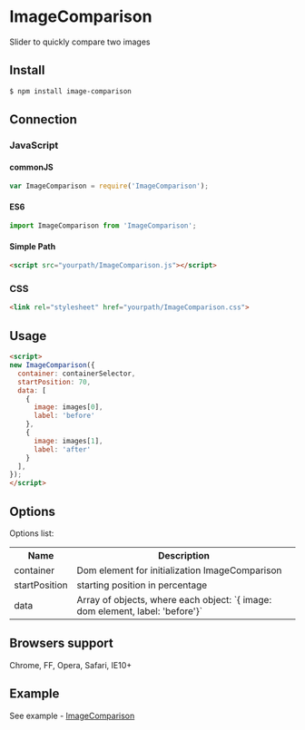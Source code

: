 ImageComparison
===============
Slider to quickly compare two images


## Install
```bash
$ npm install image-comparison
```

## Connection
### JavaScript
#### commonJS
```js
var ImageComparison = require('ImageComparison');
```
#### ES6
```js
import ImageComparison from 'ImageComparison';
```
#### Simple Path
```html
<script src="yourpath/ImageComparison.js"></script>
```

### CSS
```html
<link rel="stylesheet" href="yourpath/ImageComparison.css">
```

## Usage
```html
<script>
new ImageComparison({ 
  container: containerSelector,
  startPosition: 70,
  data: [
    {
      image: images[0],
      label: 'before'
    },
    {
      image: images[1],
      label: 'after'
    }
  ],
});
</script>
```

## Options
Options list:
<table>
    <tr>
      <th>Name</td>
      <th>Description</th>
    </tr>
    <tr>
      <td>container</td>
      <td>Dom element for initialization ImageComparison</td>
    </tr>
   <tr>
      <td>startPosition</td>
      <td>starting position in percentage</td>
    </tr>
   <tr>
      <td>data</td>
      <td>Array of objects, where each object: `{ image: dom element, label: 'before'}`</td>
    </tr>
</table>


## Browsers support
Chrome, FF, Opera, Safari, IE10+

## Example
See example - <a href="https://m-ulyanov.github.io/image-comparison/">ImageComparison</a>
